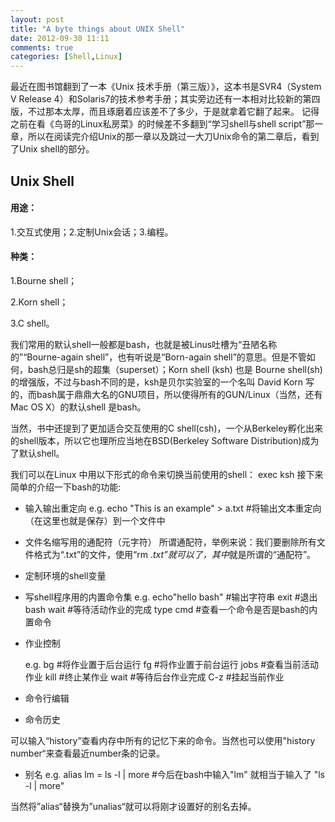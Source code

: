 ```yaml
---
layout: post
title: "A byte things about UNIX Shell"
date: 2012-09-30 11:11
comments: true
categories: [Shell,Linux]
---
```


最近在图书馆翻到了一本《Unix 技术手册（第三版）》，这本书是SVR4（System V Release 4）和Solaris7的技术参考手册；其实旁边还有一本相对比较新的第四版，不过那本太厚，而且琢磨着应该差不了多少，于是就拿着它翻了起来。
记得之前在看《鸟哥的Linux私房菜》的时候差不多翻到“学习shell与shell script”那一章，所以在阅读完介绍Unix的那一章以及跳过一大刀Unix命令的第二章后，看到了Unix shell的部分。

## Unix Shell
#### 用途：
1.交互式使用；2.定制Unix会话；3.编程。
#### 种类：
1.Bourne shell；

2.Korn shell；

3.C shell。

我们常用的默认shell一般都是bash，也就是被Linus吐槽为“丑陋名称的”“Bourne-again shell”，也有听说是“Born-again shell”的意思。但是不管如何，bash总归是sh的超集（superset）；Korn shell (ksh) 也是 Bourne shell(sh)的增强版，不过与bash不同的是，ksh是贝尔实验室的一个名叫 David Korn 写的，而bash属于鼎鼎大名的GNU项目，所以使得所有的GUN/Linux（当然，还有Mac OS X）的默认shell 是bash。

当然，书中还提到了更加适合交互使用的C shell(csh)，一个从Berkeley孵化出来的shell版本，所以它也理所应当地在BSD(Berkeley Software Distribution)成为了默认shell。

我们可以在Linux 中用以下形式的命令来切换当前使用的shell：
	exec ksh
接下来简单的介绍一下bash的功能:

* 输入输出重定向
	e.g.
  	echo "This is an example" > a.txt
  	#将输出文本重定向（在这里也就是保存）到一个文件中

* 文件名缩写用的通配符（元字符）
所谓通配符，举例来说：我们要删除所有文件格式为“.txt”的文件，使用“rm *.txt”就可以了，其中*就是所谓的“通配符”。

* 定制环境的shell变量

* 写shell程序用的内置命令集
	e.g.
  	echo"hello bash"
  	#输出字符串
  	exit
  	#退出bash
  	wait
 	#等待活动作业的完成
	type cmd
	#查看一个命令是否是bash的内置命令

* 作业控制

	e.g.
 	bg
	#将作业置于后台运行
  	fg
	#将作业置于前台运行
  	jobs
  	#查看当前活动作业
  	kill
  	#终止某作业
  	wait
  	#等待后台作业完成
  	C-z
  	#挂起当前作业

* 命令行编辑

* 命令历史

可以输入“history”查看内存中所有的记忆下来的命令。当然也可以使用"history number“来查看最近number条的记录。

* 别名
	e.g.
  	alias lm = ls -l | more
  	#今后在bash中输入"lm" 就相当于输入了 "ls -l | more"

当然将”alias“替换为”unalias“就可以将刚才设置好的别名去掉。
